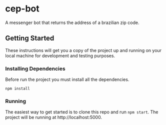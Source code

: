# cep-bot
A messenger bot that returns the address of a brazilian zip code.

## Getting Started

These instructions will get you a copy of the project up and running on your local machine for development and testing purposes.

### Installing Dependencies

Before run the project you must install all the dependencies.

```
npm install
```

### Running

The easiest way to get started is to clone this repo and run ```npm start```. The project will be running at http://localhost:5000.